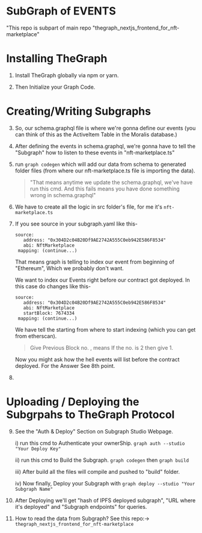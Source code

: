 # SubGraph of EVENTS

"This repo is subpart of main repo "thegraph_nextjs_frontend_for_nft-marketplace"

# Installing TheGraph

1. Install TheGraph globally via npm or yarn.

2. Then Initialize your Graph Code.

# Creating/Writing Subgraphs

3. So, our schema.graphql file is where we're gonna define our events (you can think of this as the ActiveItem Table in the Moralis database.)

4. After defining the events in schema.graphql, we're gonna have to tell the "Subgraph" how to listen to these events in "nft-marketplace.ts"

5. run `graph codegen` which will add our data from schema to generated folder files (from where our nft-marketplace.ts file is importing the data).

   > "That means anytime we update the schema.graphql, we've have run this cmd. And this fails means you have done something wrong in schema.graphql"

6. We have to create all the logic in src folder's file, for me it's `nft-marketplace.ts`

7. If you see source in your subgraph.yaml like this-

   ```
   source:
      address: "0x304D2c04B20Df9AE2742A555C0eb942E586F8534"
      abi: NftMarketplace
    mapping: (continue...)
   ```

   That means graph is telling to index our event from beginning of "Ethereum", Which we probably don't want.

   We want to index our Events right before our contract got deployed. In this case do changes like this-

   ```
   source:
      address: "0x304D2c04B20Df9AE2742A555C0eb942E586F8534"
      abi: NftMarketplace
      startBlock: 7674334
    mapping: (continue...)
   ```

   We have tell the starting from where to start indexing (which you can get from etherscan).

   > Give Previous Block no. , means If the no. is 2 then give 1.

   Now you might ask how the hell events will list before the contract deployed. For the Answer See 8th point.

8.

# Uploading / Deploying the Subgrpahs to TheGraph Protocol

9. See the "Auth & Deploy" Section on Subgraph Studio Webpage.

   i) run this cmd to Authenticate your ownerShip. `graph auth --studio "Your Deploy Key"`

   ii) run this cmd to Build the Subgraph. `graph codegen` then `graph build`

   iii) After build all the files will compile and pushed to "build" folder.

   iv) Now finally, Deploy your Subgraph with `graph deploy --studio "Your Subgraph Name"`

10. After Deploying we'll get "hash of IPFS deployed subgraph", "URL where it's deployed" and "Subgraph endpoints" for queries.

11. How to read the data from Subgraph? See this repo:-> `thegraph_nextjs_frontend_for_nft-marketplace`
